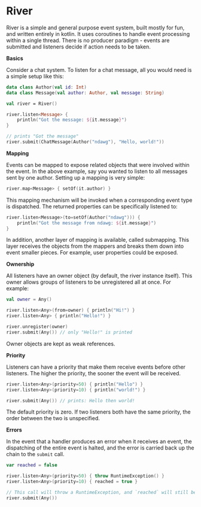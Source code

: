 River
=====

River is a simple and general purpose event system, built mostly for fun, and written entirely in kotlin. It uses coroutines to handle event processing within a single thread. There is no producer 
paradigm - events are submitted and listeners decide if action needs to be taken.

**Basics**

Consider a chat system. To listen for a chat message, all you would need is a simple setup like this:
```kotlin
data class Author(val id: Int)
data class Message(val author: Author, val message: String)

val river = River()

river.listen<Message> {
	println("Got the message: ${it.message}")
}

// prints "Got the message"
river.submit(ChatMessage(Author("ndawg"), "Hello, world!"))
```

**Mapping**

Events can be mapped to expose related objects that were involved within the event. In the above example, say you wanted to listen to all messages sent by one author. Setting up a mapping is very simple:

```kotlin
river.map<Message> { setOf(it.author) }
```

This mapping mechanism will be invoked when a corresponding event type is dispatched. The returned properties can be specifically listened to:

```kotlin
river.listen<Message>(to=setOf(Author("ndawg"))) {
	println("Got the message from ndawg: ${it.message}")
}
```

In addition, another layer of mapping is available, called submapping. This layer receives the objects from the mappers and breaks them down into event smaller pieces. For example, user properties 
could be exposed.

**Ownership**

All listeners have an owner object (by default, the river instance itself). This owner allows groups of listeners to be unregistered all at once. For example:
```kotlin
val owner = Any()

river.listen<Any>(from=owner) { println("Hi!") }
river.listen<Any> { println("Hello!") }

river.unregister(owner)
river.submit(Any()) // only "Hello!" is printed
```
Owner objects are kept as weak references.

**Priority**

Listeners can have a priority that make them receive events before other listeners. The higher the priority, the sooner the event will be received.

```kotlin
river.listen<Any>(priority=50) { println("Hello") }
river.listen<Any>(priority=10) { println("world!") }

river.submit(Any()) // prints: Hello then world!
```
The default priority is zero. If two listeners both have the same priority, the order between the two is unspecified.

**Errors**

In the event that a handler produces an error when it receives an event, the dispatching of the entire event is halted, and the error is carried back up the chain to the `submit` call.

```kotlin
var reached = false

river.listen<Any>(priority=50) { throw RuntimeException() }
river.listen<Any>(priority=10) { reached = true }

// This call will throw a RuntimeException, and `reached` will still be false
river.submit(Any())
```